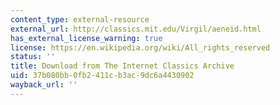 ```yaml
---
content_type: external-resource
external_url: http://classics.mit.edu/Virgil/aeneid.html
has_external_license_warning: true
license: https://en.wikipedia.org/wiki/All_rights_reserved
status: ''
title: Download from The Internet Classics Archive
uid: 37b080bb-0fb2-411c-b3ac-9dc6a4430902
wayback_url: ''
---
```

